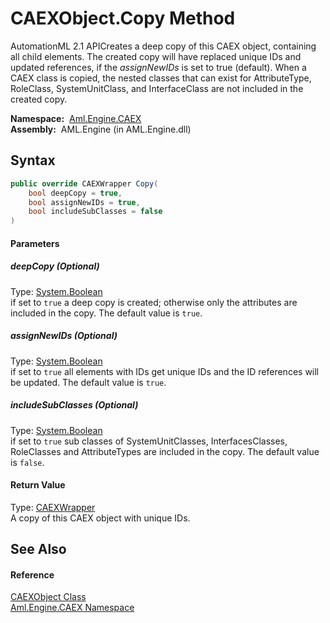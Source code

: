 CAEXObject.Copy Method
======================
AutomationML 2.1 APICreates a deep copy of this CAEX object, containing all child elements. The created copy will have replaced unique IDs and updated references, if the *assignNewIDs* is set to true (default). When a CAEX class is copied, the nested classes that can exist for AttributeType, RoleClass, SystemUnitClass, and InterfaceClass are not included in the created copy.

  **Namespace:**  [Aml.Engine.CAEX][1]  
  **Assembly:**  AML.Engine (in AML.Engine.dll)

Syntax
------

```csharp
public override CAEXWrapper Copy(
	bool deepCopy = true,
	bool assignNewIDs = true,
	bool includeSubClasses = false
)
```

#### Parameters

##### *deepCopy* (Optional)
Type: [System.Boolean][2]  
 if set to `true` a deep copy is created; otherwise only the attributes are included in the copy. The default value is `true`.

##### *assignNewIDs* (Optional)
Type: [System.Boolean][2]  
 if set to `true` all elements with IDs get unique IDs and the ID references will be updated. The default value is `true`.

##### *includeSubClasses* (Optional)
Type: [System.Boolean][2]  
 if set to `true` sub classes of SystemUnitClasses, InterfacesClasses, RoleClasses and AttributeTypes are included in the copy. The default value is `false`.

#### Return Value
Type: [CAEXWrapper][3]  
 A copy of this CAEX object with unique IDs. 

See Also
--------

#### Reference
[CAEXObject Class][4]  
[Aml.Engine.CAEX Namespace][1]  

[1]: ../README.md
[2]: https://docs.microsoft.com/dotnet/api/system.boolean
[3]: ../CAEXWrapper/README.md
[4]: README.md
[5]: https://www.automationml.org
[6]: ../../icons/logoShade.png